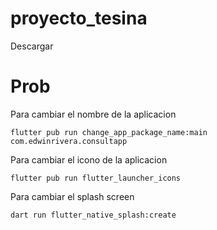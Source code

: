 # proyecto_tesina

Descargar


# Prob
Para cambiar el nombre de la aplicacion
```
flutter pub run change_app_package_name:main com.edwinrivera.consultapp
```

Para cambiar el icono de la aplicacion
```
flutter pub run flutter_launcher_icons
```

Para cambiar el splash screen
```
dart run flutter_native_splash:create
```